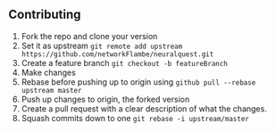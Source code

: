 ## Contributing

1. Fork the repo and clone your version
  1. Set it as upstream ```git remote add upstream https://github.com/networkFlambe/neuralquest.git```
1. Create a feature branch ```git checkout -b featureBranch```
  1. Make  changes
1. Rebase before pushing up to origin using ```github pull --rebase upstream master```
1. Push up changes to origin, the forked version
1. Create a pull request with a clear description of what the changes.
1. Squash commits down to one ```git rebase -i upstream/master```